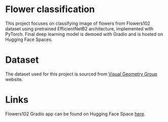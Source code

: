 # Flower classification 

This project focuses on classifying image of flowers from Flowers102 dataset using pretrained EfficientNetB2 architecture, implemented with PyTorch. Final deep learning model is demoed with Gradio and is hosted on Hugging Face Spaces. 

# Dataset

The dataset used for this project is sourced from [Visual Geometry Group](https://www.robots.ox.ac.uk/~vgg/data/flowers/102/) website. 

# Links

Flowers102 Gradio app can be found on Hugging Face Space [here](https://huggingface.co/spaces/ye2531/flowers102). 